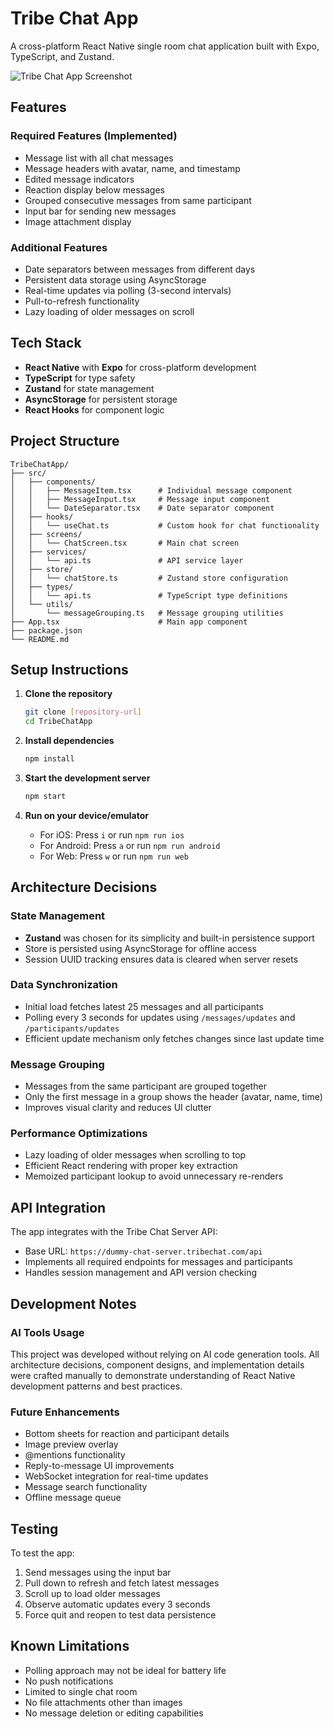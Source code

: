 # Tribe Chat App

A cross-platform React Native single room chat application built with Expo, TypeScript, and Zustand.

![Tribe Chat App Screenshot](./screenshots/app-screenshot.png)

## Features

### Required Features (Implemented)
- Message list with all chat messages
- Message headers with avatar, name, and timestamp
- Edited message indicators
- Reaction display below messages
- Grouped consecutive messages from same participant
- Input bar for sending new messages
- Image attachment display

### Additional Features
- Date separators between messages from different days
- Persistent data storage using AsyncStorage
- Real-time updates via polling (3-second intervals)
- Pull-to-refresh functionality
- Lazy loading of older messages on scroll

## Tech Stack

- **React Native** with **Expo** for cross-platform development
- **TypeScript** for type safety
- **Zustand** for state management
- **AsyncStorage** for persistent storage
- **React Hooks** for component logic

## Project Structure

```
TribeChatApp/
├── src/
│   ├── components/
│   │   ├── MessageItem.tsx      # Individual message component
│   │   ├── MessageInput.tsx     # Message input component
│   │   └── DateSeparator.tsx    # Date separator component
│   ├── hooks/
│   │   └── useChat.ts           # Custom hook for chat functionality
│   ├── screens/
│   │   └── ChatScreen.tsx       # Main chat screen
│   ├── services/
│   │   └── api.ts               # API service layer
│   ├── store/
│   │   └── chatStore.ts         # Zustand store configuration
│   ├── types/
│   │   └── api.ts               # TypeScript type definitions
│   └── utils/
│       └── messageGrouping.ts   # Message grouping utilities
├── App.tsx                      # Main app component
├── package.json
└── README.md
```

## Setup Instructions

1. **Clone the repository**
   ```bash
   git clone [repository-url]
   cd TribeChatApp
   ```

2. **Install dependencies**
   ```bash
   npm install
   ```

3. **Start the development server**
   ```bash
   npm start
   ```

4. **Run on your device/emulator**
   - For iOS: Press `i` or run `npm run ios`
   - For Android: Press `a` or run `npm run android`
   - For Web: Press `w` or run `npm run web`

## Architecture Decisions

### State Management
- **Zustand** was chosen for its simplicity and built-in persistence support
- Store is persisted using AsyncStorage for offline access
- Session UUID tracking ensures data is cleared when server resets

### Data Synchronization
- Initial load fetches latest 25 messages and all participants
- Polling every 3 seconds for updates using `/messages/updates` and `/participants/updates`
- Efficient update mechanism only fetches changes since last update time

### Message Grouping
- Messages from the same participant are grouped together
- Only the first message in a group shows the header (avatar, name, time)
- Improves visual clarity and reduces UI clutter

### Performance Optimizations
- Lazy loading of older messages when scrolling to top
- Efficient React rendering with proper key extraction
- Memoized participant lookup to avoid unnecessary re-renders

## API Integration

The app integrates with the Tribe Chat Server API:
- Base URL: `https://dummy-chat-server.tribechat.com/api`
- Implements all required endpoints for messages and participants
- Handles session management and API version checking

## Development Notes

### AI Tools Usage
This project was developed without relying on AI code generation tools. All architecture decisions, component designs, and implementation details were crafted manually to demonstrate understanding of React Native development patterns and best practices.

### Future Enhancements
- Bottom sheets for reaction and participant details
- Image preview overlay
- @mentions functionality
- Reply-to-message UI improvements
- WebSocket integration for real-time updates
- Message search functionality
- Offline message queue

## Testing

To test the app:
1. Send messages using the input bar
2. Pull down to refresh and fetch latest messages
3. Scroll up to load older messages
4. Observe automatic updates every 3 seconds
5. Force quit and reopen to test data persistence

## Known Limitations

- Polling approach may not be ideal for battery life
- No push notifications
- Limited to single chat room
- No file attachments other than images
- No message deletion or editing capabilities